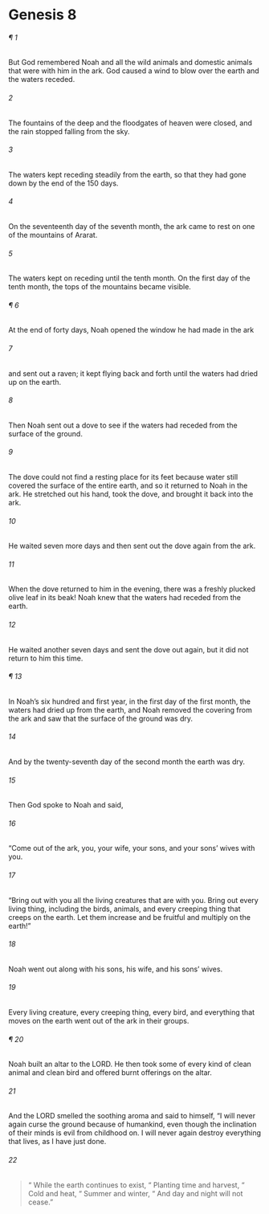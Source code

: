 # Genesis 8
###### ¶ 1
But God remembered Noah and all the wild animals and domestic animals that were with him in the ark. God caused a wind to blow over the earth and the waters receded.
###### 2
The fountains of the deep and the floodgates of heaven were closed, and the rain stopped falling from the sky.
###### 3
The waters kept receding steadily from the earth, so that they had gone down by the end of the 150 days.
###### 4
On the seventeenth day of the seventh month, the ark came to rest on one of the mountains of Ararat.
###### 5
The waters kept on receding until the tenth month. On the first day of the tenth month, the tops of the mountains became visible.
###### ¶ 6
At the end of forty days, Noah opened the window he had made in the ark
###### 7
and sent out a raven; it kept flying back and forth until the waters had dried up on the earth.
###### 8
Then Noah sent out a dove to see if the waters had receded from the surface of the ground.
###### 9
The dove could not find a resting place for its feet because water still covered the surface of the entire earth, and so it returned to Noah in the ark. He stretched out his hand, took the dove, and brought it back into the ark.
###### 10
He waited seven more days and then sent out the dove again from the ark.
###### 11
When the dove returned to him in the evening, there was a freshly plucked olive leaf in its beak! Noah knew that the waters had receded from the earth.
###### 12
He waited another seven days and sent the dove out again, but it did not return to him this time.
###### ¶ 13
In Noah’s six hundred and first year, in the first day of the first month, the waters had dried up from the earth, and Noah removed the covering from the ark and saw that the surface of the ground was dry.
###### 14
And by the twenty-seventh day of the second month the earth was dry.
###### 15
Then God spoke to Noah and said,
###### 16
“Come out of the ark, you, your wife, your sons, and your sons’ wives with you.
###### 17
“Bring out with you all the living creatures that are with you. Bring out every living thing, including the birds, animals, and every creeping thing that creeps on the earth. Let them increase and be fruitful and multiply on the earth!”
###### 18
Noah went out along with his sons, his wife, and his sons’ wives.
###### 19
Every living creature, every creeping thing, every bird, and everything that moves on the earth went out of the ark in their groups.
###### ¶ 20
Noah built an altar to the LORD. He then took some of every kind of clean animal and clean bird and offered burnt offerings on the altar.
###### 21
And the LORD smelled the soothing aroma and said to himself, “I will never again curse the ground because of humankind, even though the inclination of their minds is evil from childhood on. I will never again destroy everything that lives, as I have just done.
###### 22
>  “ While the earth continues to exist,
>  “ Planting time and harvest,
>  “ Cold and heat,
>  “ Summer and winter,
>  “ And day and night will not cease.”
